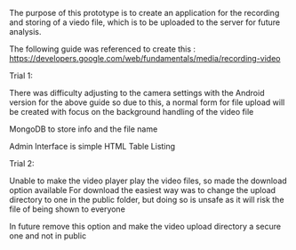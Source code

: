 
The purpose of this prototype is to create an application for the recording and storing of a viedo file, which is to be uploaded to the server for future analysis.

The following guide was referenced to create this : https://developers.google.com/web/fundamentals/media/recording-video

Trial 1:

There was difficulty adjusting to the camera settings with the Android version for the above guide so due to this, a normal form for file upload will be created with focus on the background handling of the video file

MongoDB to store info and the file name

Admin Interface is simple HTML Table Listing

Trial 2:

Unable to make the video player play the video files, so made the download option available
For download the easiest way was to change the upload directory to one in the public folder, but doing so is unsafe as it will risk the file of being shown to everyone

In future remove this option and make the video upload directory a secure one and not in public